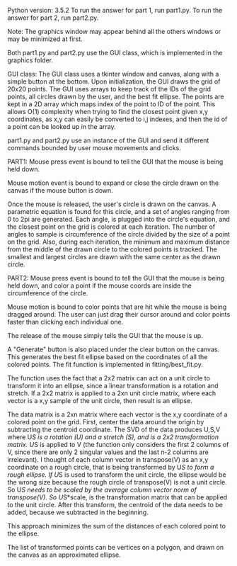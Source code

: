 Python version: 3.5.2
To run the answer for part 1, run part1.py.
To run the answer for part 2, run part2.py.

Note: The graphics window may appear behind all the others windows or may be minimized at first.

Both part1.py and part2.py use the GUI class, which is implemented in the graphics folder. 

GUI class:
The GUI class uses a tkinter window and canvas, along with a simple button at the bottom. Upon initialization, the GUI draws the grid of 20x20 points. The GUI uses arrays to keep track of the IDs of the grid points, all circles drawn by the user, and the best fit ellipse. The points are kept in a 2D array which maps index of the point to ID of the point. This allows O(1) complexity when trying to find the closest point given x,y coordinates, as x,y can easily be converted to i,j indexes, and then the id of a point can be looked up in the array.

part1.py and part2.py use an instance of the GUI and send it different commands bounded by user mouse movements and clicks.

PART1:
Mouse press event is bound to tell the GUI that the mouse is being held down.

Mouse motion event is bound to expand or close the circle drawn on the canvas if the mouse button is down.

Once the mouse is released, the user's circle is drawn on the canvas. A parametric equation is found for this circle, and a set of angles ranging from 0 to 2pi are generated. Each angle, is plugged into the circle's equation, and the closest point on the grid is colored at each iteration. The number of angles to sample is circumference of the circle divided by the size of a point on the grid. Also, during each iteration, the minimum and maximum distance from the middle of the drawn circle to the colored points is tracked. The smallest and largest circles are drawn with the same center as the drawn circle.

PART2:
Mouse press event is bound to tell the GUI that the mouse is being held down, and color a point if the mouse coords are inside the circumference of the circle.

Mouse motion is bound to color points that are hit while the mouse is being dragged around. The user can just drag their cursor around and color points faster than clicking each individual one.

The release of the mouse simply tells the GUI that the mouse is up.

A "Generate" button is also placed under the clear button on the canvas. This generates the best fit ellipse based on the coordinates of all the colored points. The fit function is implemented in fitting/best_fit.py.

The function uses the fact that a 2x2 matrix can act on a unit circle to transform it into an ellipse, since a linear transformation is a rotation and stretch. If a 2x2 matrix is applied to a 2xn unit circle matrix, where each vector is a x,y sample of the unit circle, then result is an ellipse.

The data matrix is a 2xn matrix where each vector is the x,y coordinate of a colored point on the grid. First, center the data around the origin by subtracting the centroid coordinate. The SVD of the data produces U,S,V where U*S is a rotation (U) and a stretch (S), and is a 2x2 transformation matrix. U*S is applied to V (the function only considers the first 2 columns of V, since there are only 2 singular values and the last n-2 columns are irrelevant). I thought of each column vector in transpose(V) as an x,y coordinate on a rough circle, that is being transformed by U*S to form a rough ellipse. If U*S is used to transform the unit circle, the ellipse would be the wrong size because the rough circle of transpose(V) is not a unit circle. So U*S needs to be scaled by the average column vector norm of transpose(V). 
So U*S*scale, is the transformation matrix that can be applied to the unit circle. After this transform, the centroid of the data needs to be added, because we subtracted in the beginning.

This approach minimizes the sum of the distances of each colored point to the ellipse.

The list of transformed points can be vertices on a polygon, and drawn on the canvas as an approximated ellipse.

